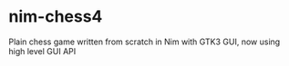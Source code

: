 # nim-chess4
Plain chess game written from scratch in Nim with GTK3 GUI, now using high level GUI API
